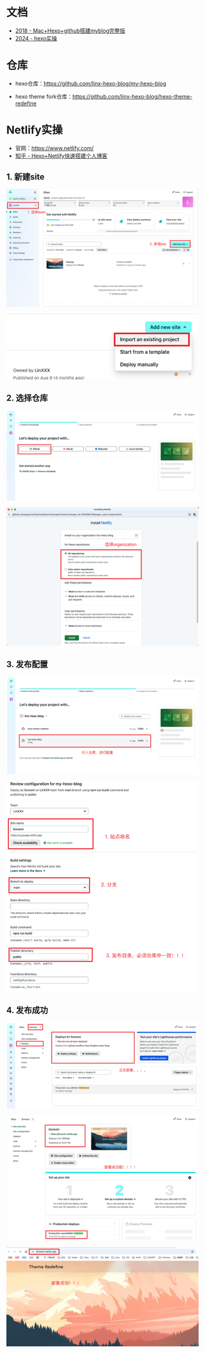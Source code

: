 # 文档

* [2018 - Mac+Hexo+github搭建myblog完整版 ](https://www.jianshu.com/p/0206f62000a1)
* [2024 - hexo实操](https://linxiang.netlify.app/tags/hexo/)



# 仓库

* hexo仓库：https://github.com/linx-hexo-blog/my-hexo-blog

* hexo theme fork仓库：https://github.com/linx-hexo-blog/hexo-theme-redefine



# Netlify实操

* 官网：https://www.netlify.com/
* [知乎 - Hexo+Netlify快速搭建个人博客](https://zhuanlan.zhihu.com/p/39923772)



## 1. 新建site

![](images/001.png)



![](images/002.png)



## 2. 选择仓库

![](images/003.png)



![](images/004.png)



## 3. 发布配置

![](images/005.png)



![](images/006.png)



## 4. 发布成功

![](images/007.png)



![](images/008.png)



![](images/009.png)











